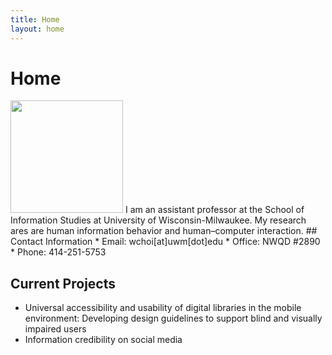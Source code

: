 ```yaml
---
title: Home
layout: home
---
```

# Home
<img src="https://github.com/wonchan-choi/wonchan-choi.github.io/blob/c152cc00ede439279f04e5c23f6b8c1a57d8f091/assets/images/wonchan_choi_cropped_and_resized.jpg" width="180">
I am an assistant professor at the School of Information Studies at University of Wisconsin-Milwaukee. My research ares are human information behavior and human–computer interaction.
## Contact Information
* Email: wchoi[at]uwm[dot]edu
* Office: NWQD #2890
* Phone: 414-251-5753

## Current Projects
* Universal accessibility and usability of digital libraries in the mobile environment: Developing design guidelines to support blind and visually impaired users
* Information credibility on social media
